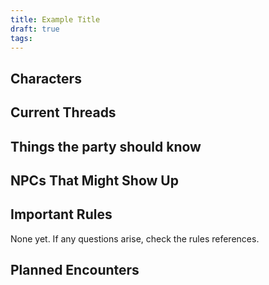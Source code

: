 ```yaml
---
title: Example Title
draft: true
tags:
---
```

## Characters


## Current Threads




## Things the party should know

## NPCs That Might Show Up

## Important Rules
None yet. If any questions arise, check the rules references.
## Planned Encounters

